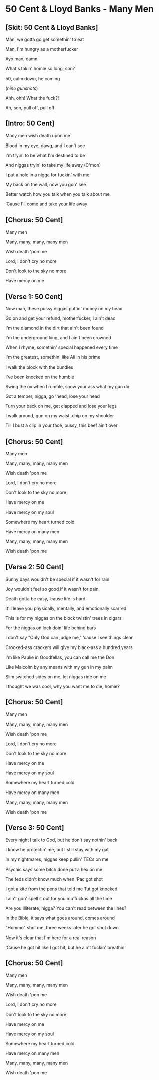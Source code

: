 # 50 Cent & Lloyd Banks - Many Men 
## [Skit: 50 Cent & Lloyd Banks]
Man, we gotta go get somethin' to eat

Man, I'm hungry as a motherfucker

Ayo man, damn

What's takin' homie so long, son?

50, calm down, he coming

(*nine gunshots*)

Ahh, ohh! What the fuck?!

Ah, son, pull off, pull off

## [Intro: 50 Cent]
Many men wish death upon me

Blood in my eye, dawg, and I can't see

I'm tryin' to be what I'm destined to be

And niggas tryin' to take my life away (C'mon)

I put a hole in a nigga for fuckin' with me

My back on the wall, now you gon' see

Better watch how you talk when you talk about me

‘Cause I'll come and take your life away

## [Chorus: 50 Cent]
Many men

Many, many, many, many men

Wish death 'pon me

Lord, I don't cry no more

Don't look to the sky no more

Have mercy on me

## [Verse 1: 50 Cent]
Now man, these pussy niggas puttin' money on my head

Go on and get your refund, motherfucker, I ain't dead

I'm the diamond in the dirt that ain't been found

I'm the underground king, and I ain't been crowned

When I rhyme, somethin' special happened every time

I'm the greatest, somethin' like Ali in his prime

I walk the block with the bundles

I've been knocked on the humble

Swing the ox when I rumble, show your ass what my gun do

Got a temper, nigga, go 'head, lose your head

Turn your back on me, get clapped and lose your legs

I walk around, gun on my waist, chip on my shoulder

Till I bust a clip in your face, pussy, this beef ain't over

## [Chorus: 50 Cent]
Many men

Many, many, many, many men

Wish death 'pon me

Lord, I don't cry no more

Don't look to the sky no more

Have mercy on me

Have mercy on my soul

Somewhere my heart turned cold

Have mercy on many men

Many, many, many, many men

Wish death 'pon me

## [Verse 2: 50 Cent]
Sunny days wouldn't be special if it wasn't for rain

Joy wouldn't feel so good if it wasn't for pain

Death gotta be easy, ‘cause life is hard

It'll leave you physically, mentally, and emotionally scarred

This is for my niggas on the block twistin' trees in cigars

For the niggas on lock doin' life behind bars

I don't say "Only God can judge me," ‘cause I see things clear

Crooked-ass crackers will give my black-ass a hundred years

I'm like Paulie in Goodfellas, you can call me the Don

Like Malcolm by any means with my gun in my palm

Slim switched sides on me, let niggas ride on me

I thought we was cool, why you want me to die, homie?

## [Chorus: 50 Cent]
Many men

Many, many, many, many men

Wish death 'pon me

Lord, I don't cry no more

Don't look to the sky no more

Have mercy on me

Have mercy on my soul

Somewhere my heart turned cold

Have mercy on many men

Many, many, many, many men

Wish death 'pon me

## [Verse 3: 50 Cent]
Every night I talk to God, but he don't say nothin' back

I know he protectin' me, but I still stay with my gat

In my nightmares, niggas keep pullin' TECs on me

Psychic says some bitch done put a hex on me

The feds didn't know much when 'Pac got shot

I got a kite from the pens that told me Tut got knocked

I ain't gon' spell it out for you mu'fuckas all the time

Are you illiterate, nigga? You can't read between the lines?

In the Bible, it says what goes around, comes around

"Hommo" shot me, three weeks later he got shot down

Now it's clear that I'm here for a real reason

‘Cause he got hit like I got hit, but he ain't fuckin' breathin'

## [Chorus: 50 Cent]
Many men

Many, many, many, many men

Wish death 'pon me

Lord, I don't cry no more

Don't look to the sky no more

Have mercy on me

Have mercy on my soul

Somewhere my heart turned cold

Have mercy on many men

Many, many, many, many men

Wish death 'pon me

